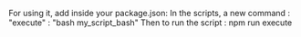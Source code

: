 For using it, add inside your package.json:
In the scripts, a new command :
        "execute" : "bash my_script_bash"
Then to run the script : npm run execute